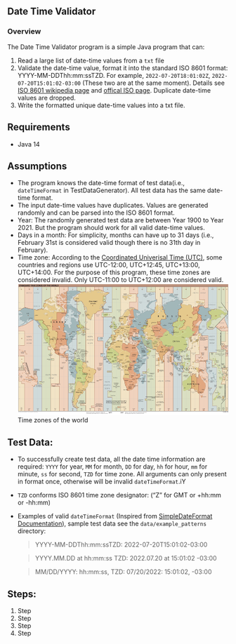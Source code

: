 ##  Date Time Validator


### Overview
The Date Time Validator program is a simple Java program that can:
  1) Read a large list of date-time values from a `txt` file
  1) Validate the date-time value, format it into the standard ISO 8601 format: YYYY-MM-DDThh:mm:ssTZD. For example, `2022-07-20T18:01:02Z`, `2022-07-20T15:01:02-03:00` (These two are at the same moment). Details see [ISO 8601 wikipedia page](https://en.wikipedia.org/wiki/ISO_8601) and [offical ISO page](https://www.iso.org/iso-8601-date-and-time-format.html). Duplicate date-time values are dropped. 
  1) Write the formatted unique date-time values into a txt file.

## Requirements

* Java 14

## Assumptions

* The program knows the date-time format of test data(i.e., `dateTimeFormat` in TestDataGenerator). All test data has the same date-time format.
* The input date-time values have duplicates. Values are generated randomly and can be parsed into the ISO 8601 format.
* Year: The randomly generated test data are between Year 1900 to Year 2021. But the program should work for all valid date-time values.
* Days in a month: For simplicity, months can have up to 31 days (i.e., February 31st is considered valid though there is no 31th day in February).
* Time zone: According to the [Coordinated Univerisal Time (UTC)](https://en.m.wikipedia.org/wiki/Time_zone), some countries and regions use UTC-12:00, UTC+12:45, UTC+13:00, UTC+14:00. For the purpose of this program, these time zones are considered invalid. Only UTC-11:00 to UTC+12:00 are considered valid.
  <img src='img/World_Time_Zones_Map.png' height=300>
  Time zones of the world


## Test Data:

* To successfully create test data, all the date time information are required: `YYYY` for year, `MM` for month, `DD` for day, `hh` for hour, `mm` for minute, `ss` for second, `TZD` for time zone. All arguments can only present in format once, otherwise will be invalid `dateTimeFormat`.iY
* `TZD` conforms ISO 8601 time zone designator: (“Z” for GMT or +hh:mm or -hh:mm)
* Examples of valid `dateTimeFormat` (Inspired from [SimpleDateFormat Documentation](https://docs.oracle.com/javase/8/docs/api/java/text/SimpleDateFormat.html)), sample test data see the `data/example_patterns` directory:
  > YYYY-MM-DDThh:mm:ssTZD: 2022-07-20T15:01:02-03:00

  > YYYY.MM.DD at hh:mm:ss TZD: 2022.07.20 at 15:01:02 -03:00

  > MM/DD/YYYY: hh:mm:ss, TZD: 07/20/2022: 15:01:02, -03:00


## Steps:

1) Step
1) Step
1) Step
1) Step